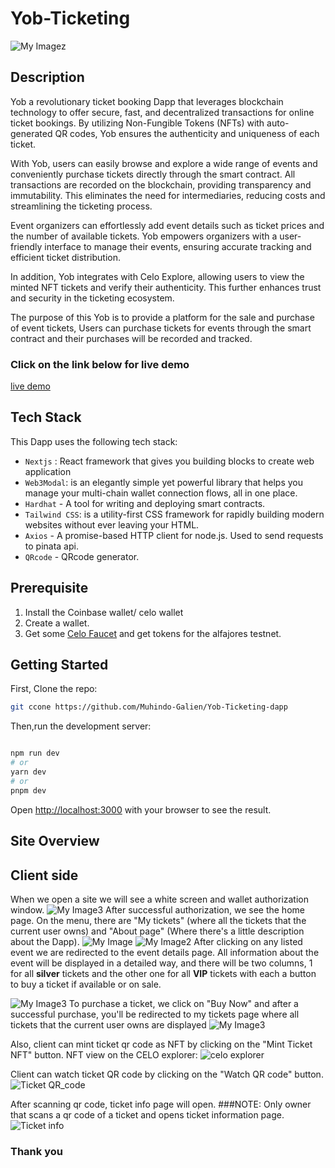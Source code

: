 # Yob-Ticketing
![My Imagez](https://i.ibb.co/yPwBywY/Screenshot-from-2023-06-22-16-21-42.png)
## Description
Yob a revolutionary ticket booking Dapp that leverages blockchain technology to offer secure, fast, and decentralized transactions for online ticket bookings. By utilizing Non-Fungible Tokens (NFTs) with auto-generated QR codes, Yob ensures the authenticity and uniqueness of each ticket.

With Yob, users can easily browse and explore a wide range of events and conveniently purchase tickets directly through the smart contract. All transactions are recorded on the blockchain, providing transparency and immutability. This eliminates the need for intermediaries, reducing costs and streamlining the ticketing process.

Event organizers can effortlessly add event details such as ticket prices and the number of available tickets. Yob empowers organizers with a user-friendly interface to manage their events, ensuring accurate tracking and efficient ticket distribution.

In addition, Yob integrates with Celo Explore, allowing users to view the minted NFT tickets and verify their authenticity. This further enhances trust and security in the ticketing ecosystem.

The purpose of this Yob is to provide a platform for the sale and purchase of event tickets, Users can purchase tickets for events through the smart contract and their purchases will be recorded and tracked.

### Click on the link below for live demo
[live demo](https://yob-ticketing-dapp.vercel.app/)

## Tech Stack
This Dapp uses the following tech stack:

- `Nextjs` :  React framework that gives you building blocks to create web application
- `Web3Modal`:  is an elegantly simple yet powerful library that helps you manage your multi-chain wallet connection flows, all in one place.
- `Hardhat` - A tool for writing and deploying smart contracts.
- `Tailwind CSS`: is a utility-first CSS framework for rapidly building modern websites without ever leaving your HTML.
- `Axios` - A promise-based HTTP client for node.js. Used to send requests to pinata api.
- `QRcode` - QRcode generator.
 
## Prerequisite
1. Install the Coinbase wallet/ celo wallet
2. Create a wallet.
3. Get some [Celo Faucet](https://faucet.celo.org/alfajores) and get tokens for the alfajores testnet.

## Getting Started

First, Clone the repo:
```bash 
git ccone https://github.com/Muhindo-Galien/Yob-Ticketing-dapp
```

Then,run the development server:

```bash

npm run dev
# or
yarn dev
# or
pnpm dev
```

Open [http://localhost:3000](http://localhost:3000) with your browser to see the result.

## Site Overview
## Client side
When we open a site we will see a white screen and wallet authorization window.
![My Image3](https://i.ibb.co/48PmjW6/Screenshot-from-2023-06-22-16-14-18.png)
After successful authorization, we see the home page. On the menu, there are "My tickets" (where all the tickets that the current user owns) and "About page" (Where there's a little description about the Dapp).
![My Image](https://i.ibb.co/CBmLx3N/Screenshot-from-2023-06-22-15-14-45.png)
![My Image2](https://i.ibb.co/r23mDgZ/Screenshot-from-2023-06-22-15-15-07.png)
After clicking on any listed event we are redirected to the event details page. All information about the event will be displayed in a detailed way, and there will be two columns, 1 for all **silver** tickets and the other one for all **VIP** tickets with each a button to buy a ticket if available or on sale.

![My Image3](https://i.ibb.co/TW55sHf/Screenshot-from-2023-06-19-23-40-54.png)
To purchase a ticket, we click on "Buy Now" and after a successful purchase, you'll be redirected to my tickets page where all tickets that the current user owns are displayed
![My Image3](https://i.ibb.co/xJsq2gP/Screenshot-from-2023-06-22-16-13-58.png)

Also, client can mint ticket qr code as NFT by clicking on the "Mint Ticket NFT" button.
NFT view on the CELO explorer:
![celo explorer](https://i.ibb.co/mXkzbDk/Screenshot-from-2023-06-22-16-46-12.png)

Client can watch ticket QR code by clicking on the "Watch QR code" button.
![Ticket QR_code](https://i.ibb.co/2tCWXGK/Screenshot-from-2023-06-19-23-41-19.png)

After scanning qr code, ticket info page will open.
###NOTE: Only owner  that scans a qr code of a ticket and opens ticket information page.
![Ticket info](https://i.ibb.co/G0V4gnq/Screenshot-from-2023-06-22-15-14-26.png)

### Thank you
